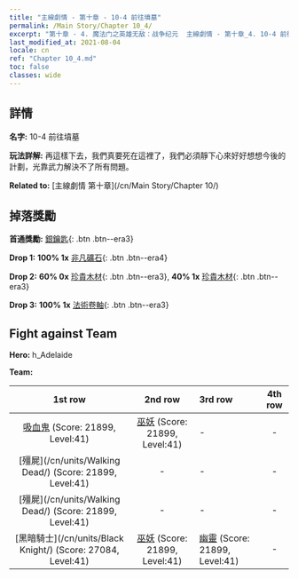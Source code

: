 ```yaml
---
title: "主線劇情 - 第十章 - 10-4 前往墳墓"
permalink: /Main Story/Chapter 10_4/
excerpt: "第十章 - 4. 魔法门之英雄无敌：战争纪元  主線劇情 - 第十章_4. 10-4 前往墳墓"
last_modified_at: 2021-08-04
locale: cn
ref: "Chapter 10_4.md"
toc: false
classes: wide
---
```


## 詳情

 **名字:** 10-4 前往墳墓

 **玩法詳解:** 再這樣下去，我們真要死在這裡了，我們必須靜下心來好好想想今後的計劃，光靠武力解決不了所有問題。

 **Related to:** [主線劇情 第十章](/cn/Main Story/Chapter 10/)

## 掉落獎勵

 **首通獎勵:** [銀鑰匙](/cn/Items/con_693/){: .btn .btn--era3}

 **Drop 1:** **100% 1x** [非凡礦石](/cn/Items/mat_33/){: .btn .btn--era4}

 **Drop 2:** **60% 0x** [珍貴木材](/cn/Items/mat_27/){: .btn .btn--era3}, **40% 1x** [珍貴木材](/cn/Items/mat_27/){: .btn .btn--era3}

 **Drop 3:** **100% 1x** [法術卷軸](/cn/Items/con_694/){: .btn .btn--era3}


## Fight against Team
 **Hero:** h_Adelaide

 **Team:**


  | 1st row | 2nd row | 3rd row | 4th row |
  |:----:|:----:|:----|:----:|
  | [吸血鬼](/cn/units/Vampire/) (Score: 21899, Level:41)  | [巫妖](/cn/units/Lich/) (Score: 21899, Level:41)  | - | - |
  | [殭屍](/cn/units/Walking Dead/) (Score: 21899, Level:41)  | - | - | - |
  | [殭屍](/cn/units/Walking Dead/) (Score: 21899, Level:41)  | - | - | - |
  | [黑暗騎士](/cn/units/Black Knight/) (Score: 27084, Level:41)  | [巫妖](/cn/units/Lich/) (Score: 21899, Level:41)  | [幽靈](/cn/units/Wight/) (Score: 21899, Level:41)  | - |


